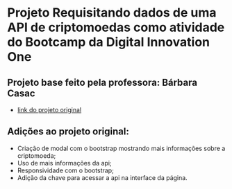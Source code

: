 # Projeto Requisitando dados de uma API de criptomoedas como atividade do Bootcamp da Digital Innovation One

## Projeto base feito pela professora: Bárbara Casac
* [link do projeto original](https://github.com/bahcasac/DigitalOne)

## Adições ao projeto original:
* Criação de modal com o bootstrap mostrando mais informações sobre a criptomoeda;
* Uso de mais informações da api;
* Responsividade com o bootstrap;
* Adição da chave para acessar a api na interface da página.